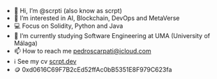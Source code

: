 - 👋 Hi, I’m @scrpti (also know as scrpt)
- 👀 I’m interested in AI, Blockchain, DevOps and MetaVerse
- 💻 Focus on Solidity, Python and Java
- 🌱 I’m currently studying Software Engineering at UMA (University of Málaga)
- 📫 How to reach me pedroscarpati@icloud.com
- ℹ️ See my cv [scrpt.dev](https://scrpt-dev.vercel.app)
- 🪙 0xd0616C69F7B2cEd52ffAc0bB5351E8F979C623fa
